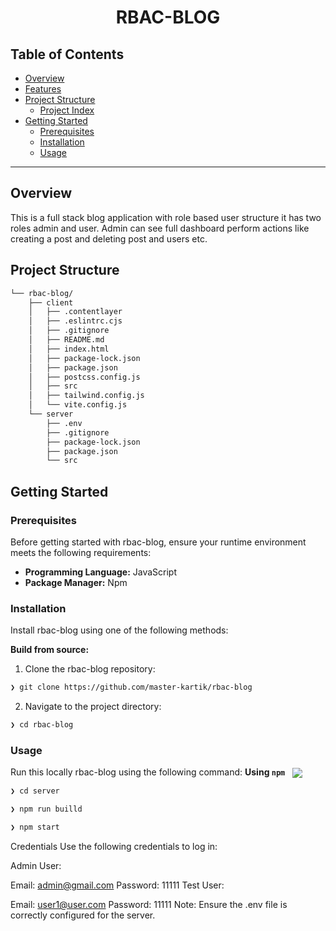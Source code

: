 
<p align="center"><h1 align="center">RBAC-BLOG</h1></p>


##  Table of Contents

- [ Overview](#-overview)
- [ Features](#-features)
- [ Project Structure](#-project-structure)
  - [ Project Index](#-project-index)
- [ Getting Started](#-getting-started)
  - [ Prerequisites](#-prerequisites)
  - [ Installation](#-installation)
  - [ Usage](#-usage)

---

##  Overview

This is a full stack blog application with role based user structure it has two roles admin and user. Admin can see full dashboard perform actions like creating a post and deleting post and users etc.


##  Project Structure

```sh
└── rbac-blog/
    ├── client
    │   ├── .contentlayer
    │   ├── .eslintrc.cjs
    │   ├── .gitignore
    │   ├── README.md
    │   ├── index.html
    │   ├── package-lock.json
    │   ├── package.json
    │   ├── postcss.config.js
    │   ├── src
    │   ├── tailwind.config.js
    │   └── vite.config.js
    └── server
        ├── .env
        ├── .gitignore
        ├── package-lock.json
        ├── package.json
        └── src
```


##  Getting Started
###  Prerequisites

Before getting started with rbac-blog, ensure your runtime environment meets the following requirements:

- **Programming Language:** JavaScript
- **Package Manager:** Npm



###  Installation

Install rbac-blog using one of the following methods:

**Build from source:**

1. Clone the rbac-blog repository:
```sh
❯ git clone https://github.com/master-kartik/rbac-blog
```

2. Navigate to the project directory:
```sh
❯ cd rbac-blog
```


###  Usage
Run this locally rbac-blog using the following command:
**Using `npm`** &nbsp; [<img align="center" src="https://img.shields.io/badge/npm-CB3837.svg?style={badge_style}&logo=npm&logoColor=white" />](https://www.npmjs.com/)

```sh
❯ cd server
```
```sh
❯ npm run builld
```
```sh
❯ npm start
```

Credentials
Use the following credentials to log in:

Admin User:

Email: admin@gmail.com
Password: 11111
Test User:

Email: user1@user.com
Password: 11111
Note: Ensure the .env file is correctly configured for the server.